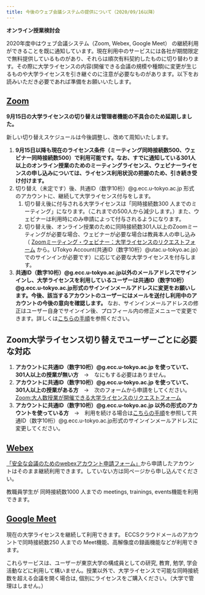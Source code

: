 ```yaml
---
title: 今後のウェブ会議システムの提供について（2020/09/16以降）
---
```

**オンライン授業検討会**

2020年度中はウェブ会議システム（Zoom, Webex, Google Meet） の継続利用ができることを既に通知しています。現在利用中のサービスには各社が期間限定で無料提供しているものがあり、それらは順次有料契約したものに切り替わります。その際に大学ライセンスの内容(開催できる会議の規模や種類)に変更が生じるものや大学ライセンスを引き継ぐのに注意が必要なものがあります。以下をお読みいただき必要であれば準備をお願いいたします。

## [Zoom](https://utelecon.github.io/zoom/)

**9月15日の大学ライセンスの切り替えは管理者機能の不具合のため延期しました。**

新しい切り替えスケジュールは今後調整し、改めて周知いたします。

1. **9月15日以降も現在のライセンス条件（ミーティング同時接続数500、ウェビナー同時接続数500）で利用可能です。なお、すでに通知している301人以上のオンライン授業のためのミーティングライセンス、ウェビナーライセンスの申し込みについては、ライセンス利用状況の把握のため、引き続き受け付けます。**
1. 切り替え（未定です）後、共通ID（数字10桁）@g.ecc.u-tokyo.ac.jp 形式のアカウントに、継続して大学ライセンス付与をします。
	1. 切り替え後に付与される大学ライセンスは「同時接続数300 人までのミーティング」になります。（これまでの500人から減少します。）また、ウェビナーは利用時にのみ申請によって付与されるようになります。
	1. 切り替え後、オンライン授業のために同時接続数301人以上のZoomミーティングが必要な場合、ウェビナーが必要な場合は教員本人の申し込み（ [Zoomミーティング・ウェビナー：大学ライセンスのリクエストフォーム](https://forms.office.com/Pages/ResponsePage.aspx?id=T6978HAr10eaAgh1yvlMhI_ifmf7qdFDpTYBBcm0ltJUOUtWOE9PNkVXN1QzOVcxSFlJMFozTzRZQy4u) から。UTokyo Account(共通ID（数字10桁）@utac.u-tokyo.ac.jp）でのサインインが必要です）に応じて必要な大学ライセンスを付与します。
1. **共通ID（数字10桁）@g.ecc.u-tokyo.ac.jp以外のメールアドレスでサインインし、大学ライセンスを利用しているユーザーは共通ID（数字10桁）@g.ecc.u-tokyo.ac.jp形式のサインインメールアドレスに変更をお願いします。今後、該当するアカウントのユーザーにはメールを送付し利用中のアカウントの今後の意向を確認します。** なお、サインインメールアドレスの修正はユーザー自身でサインイン後、プロフィール内の修正メニューで変更できます。詳しくは[こちらの手順](zoom-address)を参照ください。

## Zoom大学ライセンス切り替えでユーザーごとに必要な対応

1. **アカウントに共通ID（数字10桁）@g.ecc.u-tokyo.ac.jp を使っていて、301人以上の授業が無い方**　→　なにもする必要はありません。
1. **アカウントに共通ID（数字10桁）@g.ecc.u-tokyo.ac.jp を使っていて、301人以上の授業がある方**　→　次のフォームから申請をしてください。 [Zoom:大人数授業が開催できる大学ライセンスのリクエストフォーム](https://forms.office.com/Pages/ResponsePage.aspx?id=T6978HAr10eaAgh1yvlMhHUY5ws7h1xGr9koV-KGC8RUMjNZQTZJWThKUFo1MFBNVzNCRFlTVUQ2SS4u) 
1. **アカウントに共通ID（数字10桁）@g.ecc.u-tokyo.ac.jp 以外の形式のアカウントを使っている方**　→　利用を続ける場合は[こちらの手順](zoom-address)を参照して共通ID（数字10桁）@g.ecc.u-tokyo.ac.jp形式のサインインメールアドレスに変更してください。

## [Webex](https://utelecon.github.io/webex/)

[「安全な会議のためのwebexアカウント申請フォーム」](https://forms.office.com/Pages/ResponsePage.aspx?id=T6978HAr10eaAgh1yvlMhHUY5ws7h1xGr9koV-KGC8RUMUhVRzlRODBIRkczUUpYVlZTM1lRU1kzNy4u)から申請したアカウントはそのまま継続利用できます。していない方は同ページから申し込んでください。

教職員学生が 同時接続数1000 人までの meetings, trainings, events機能を利用できます。

## [Google Meet](https://utelecon.github.io/google_hangouts_meet/)

現在の大学ライセンスを継続して利用できます。 ECCSクラウドメールのアカウントで同時接続数250 人までの Meet機能、高解像度の録画機能などが利用できます。

これらサービスは、ユーザーが東京大学の構成員としての研究, 教育, 勉学, 学会活動などに利用して構いません。授業以外で、大学ライセンスで可能な同時接続数を超える会議を開く場合は, 個別にライセンスをご購入ください。（大学で管理はしません。）
